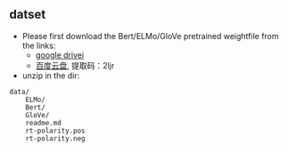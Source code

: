 ## datset

- Please first download the Bert/ELMo/GloVe pretrained weightfile from the links:
    - [google drivei](https://drive.google.com/file/d/1qlteRE6grcOw53EooMvewOwZH4I9I2ca/view?usp=sharing)
    - [百度云盘](https://pan.baidu.com/s/1BIF37GnTPpfTxGIha4oQQg), 提取码：2ljr
- unzip in the dir:
```
data/
    ELMo/
    Bert/
    GloVe/
    readme.md
    rt-polarity.pos
    rt-polarity.neg
```



